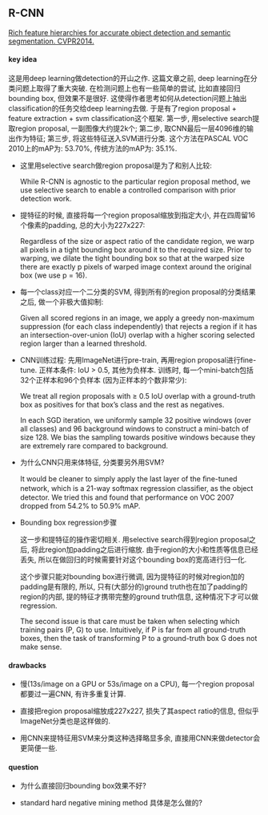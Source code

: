 ## R-CNN
[Rich feature hierarchies for accurate object detection and semantic segmentation.
CVPR2014.](https://arxiv.org/abs/1311.2524)

#### key idea

这是用deep learning做detection的开山之作.
这篇文章之前, deep learning在分类问题上取得了重大突破.
在检测问题上也有一些简单的尝试, 比如直接回归bounding box, 但效果不是很好.
这使得作者思考如何从detection问题上抽出classification的任务交给deep learning去做.
于是有了region proposal + feature extraction + svm classification这个框架.
第一步, 用selective search提取region proposal, 一副图像大约提2k个;
第二步, 取CNN最后一层4096维的输出作为特征;
第三步, 将这些特征送入SVM进行分类.
这个方法在PASCAL VOC 2010上的mAP为: 53.70%, 传统方法的mAP为: 35.1%.

* 这里用selective search做region proposal是为了和别人比较:

  While R-CNN is agnostic to the particular region proposal method,
  we use selective search to enable a controlled comparison with prior detection work.

* 提特征的时候, 直接将每一个region proposal缩放到指定大小, 并在四周留16个像素的padding,
  总的大小为227x227:  

  Regardless of the size or aspect ratio of the candidate region,
  we warp all pixels in a tight bounding box around it to the required size.
  Prior to warping, we dilate the tight bounding box so that at the warped size
  there are exactly p pixels of warped image context around the original box
  (we use p = 16).

* 每一个class对应一个二分类的SVM, 得到所有的region proposal的分类结果之后, 做一个非极大值抑制:

  Given all scored regions in an image, we apply a greedy non-maximum suppression
  (for each class independently) that rejects a region if it has an
  intersection-over-union (IoU) overlap with a higher scoring selected region larger than
  a learned threshold.

* CNN训练过程: 先用ImageNet进行pre-train, 再用region proposal进行fine-tune.
  正样本条件: IoU > 0.5, 其他为负样本. 训练时, 每一个mini-batch包括32个正样本和96个负样本
  (因为正样本的个数非常少):

  We treat all region proposals with ≥ 0.5 IoU overlap with a ground-truth box as
  positives for that box’s class and the rest as negatives.

  In each SGD iteration, we uniformly sample 32 positive windows (over all classes) and
  96 background windows to construct a mini-batch of size 128. We bias the sampling
  towards positive windows because they are extremely rare compared to background.

* 为什么CNN只用来体特征, 分类要另外用SVM?

  It would be cleaner to simply apply the last layer of the ﬁne-tuned network, which
  is a 21-way softmax regression classiﬁer, as the object detector. We tried this and
  found that performance on VOC 2007 dropped from 54.2% to 50.9% mAP.

* Bounding box regression步骤

  这一步和提特征的操作密切相关. 用selective search得到region proposal之后,
  将此region加padding之后进行缩放. 由于region的大小和性质等信息已经丢失,
  所以在做回归的时候需要针对这个bounding box的宽高进行归一化.

  这个步骤只能对bounding box进行微调, 因为提特征的时候对region加的padding是有限的,
  所以, 只有(大部分的)ground truth也在加了padding的region的内部, 提的特征才携带完整的ground
  truth信息, 这种情况下才可以做regression.

  The second issue is that care must be taken when selecting which training pairs
  (P, G) to use. Intuitively, if P is far from all ground-truth boxes, then the task
  of transforming P to a ground-truth box G does not make sense.

#### drawbacks

* 慢(13s/image on a GPU or 53s/image on a CPU), 每一个region proposal都要过一遍CNN,
  有许多重复计算.

* 直接把region proposal缩放成227x227, 损失了其aspect ratio的信息,
  但似乎ImageNet分类也是这样做的.

* 用CNN来提特征用SVM来分类这种选择略显多余, 直接用CNN来做detector会更简便一些.

#### question

* 为什么直接回归bounding box效果不好?

* standard hard negative mining method 具体是怎么做的?
